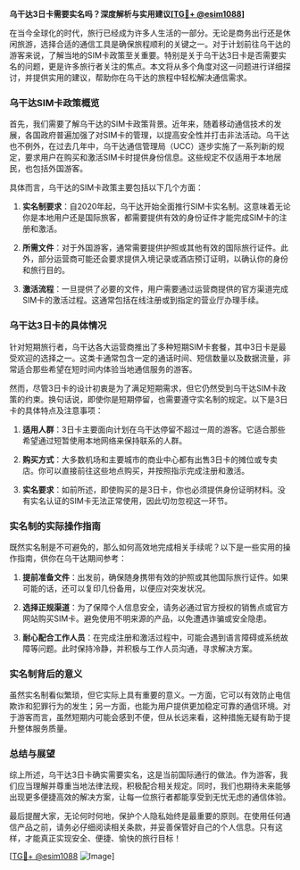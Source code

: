 **乌干达3日卡需要实名吗？深度解析与实用建议[[TG💪+ @esim1088](https://t.me/s/esim1088)]**

在当今全球化的时代，旅行已经成为许多人生活的一部分。无论是商务出行还是休闲旅游，选择合适的通信工具是确保旅程顺利的关键之一。对于计划前往乌干达的游客来说，了解当地的SIM卡政策至关重要。特别是关于乌干达3日卡是否需要实名的问题，更是许多旅行者关注的焦点。本文将从多个角度对这一问题进行详细探讨，并提供实用的建议，帮助你在乌干达的旅程中轻松解决通信需求。

### 乌干达SIM卡政策概览

首先，我们需要了解乌干达的SIM卡政策背景。近年来，随着移动通信技术的发展，各国政府普遍加强了对SIM卡的管理，以提高安全性并打击非法活动。乌干达也不例外，在过去几年中，乌干达通信管理局（UCC）逐步实施了一系列新的规定，要求用户在购买和激活SIM卡时提供身份信息。这些规定不仅适用于本地居民，也包括外国游客。

具体而言，乌干达的SIM卡政策主要包括以下几个方面：

1. **实名制要求**：自2020年起，乌干达开始全面推行SIM卡实名制。这意味着无论你是本地用户还是国际旅客，都需要提供有效的身份证件才能完成SIM卡的注册和激活。

2. **所需文件**：对于外国游客，通常需要提供护照或其他有效的国际旅行证件。此外，部分运营商可能还会要求提供入境记录或酒店预订证明，以确认你的身份和旅行目的。

3. **激活流程**：一旦提供了必要的文件，用户需要通过运营商提供的官方渠道完成SIM卡的激活过程。这通常包括在线注册或到指定的营业厅办理手续。

### 乌干达3日卡的具体情况

针对短期旅行者，乌干达各大运营商推出了多种短期SIM卡套餐，其中3日卡是最受欢迎的选择之一。这类卡通常包含一定的通话时间、短信数量以及数据流量，非常适合那些希望在短时间内体验当地通信服务的游客。

然而，尽管3日卡的设计初衷是为了满足短期需求，但它仍然受到乌干达SIM卡政策的约束。换句话说，即使你是短期停留，也需要遵守实名制的规定。以下是3日卡的具体特点及注意事项：

1. **适用人群**：3日卡主要面向计划在乌干达停留不超过一周的游客。它适合那些希望通过短暂使用本地网络来保持联系的人群。

2. **购买方式**：大多数机场和主要城市的商业中心都有出售3日卡的摊位或专卖店。你可以直接前往这些地点购买，并按照指示完成注册和激活。

3. **实名要求**：如前所述，即使购买的是3日卡，你也必须提供身份证明材料。没有实名认证的SIM卡无法正常使用，因此切勿忽视这一环节。

### 实名制的实际操作指南

既然实名制是不可避免的，那么如何高效地完成相关手续呢？以下是一些实用的操作指南，供你在乌干达期间参考：

1. **提前准备文件**：出发前，确保随身携带有效的护照或其他国际旅行证件。如果可能的话，还可以复印几份备用，以便应对突发状况。

2. **选择正规渠道**：为了保障个人信息安全，请务必通过官方授权的销售点或官方网站购买SIM卡。避免使用不明来源的产品，以免遭遇诈骗或安全隐患。

3. **耐心配合工作人员**：在完成注册和激活过程中，可能会遇到语言障碍或系统故障等问题。此时保持冷静，并积极与工作人员沟通，寻求解决方案。

### 实名制背后的意义

虽然实名制看似繁琐，但它实际上具有重要的意义。一方面，它可以有效防止电信欺诈和犯罪行为的发生；另一方面，也能为用户提供更加稳定可靠的通信环境。对于游客而言，虽然短期内可能会感到不便，但从长远来看，这种措施无疑有助于提升整体服务质量。

### 总结与展望

综上所述，乌干达3日卡确实需要实名，这是当前国际通行的做法。作为游客，我们应当理解并尊重当地法律法规，积极配合相关规定。同时，我们也期待未来能够出现更多便捷高效的解决方案，让每一位旅行者都能享受到无忧无虑的通信体验。

最后提醒大家，无论何时何地，保护个人隐私始终是最重要的原则。在使用任何通信产品之前，请务必仔细阅读相关条款，并妥善保管好自己的个人信息。只有这样，才能真正实现安全、便捷、愉快的旅行目标！

[[TG💪+ @esim1088](https://t.me/s/esim1088) ![Image](https://i.postimg.cc/4NQfJmqS/Snipaste-2025-05-13-00-14-12.png)]
